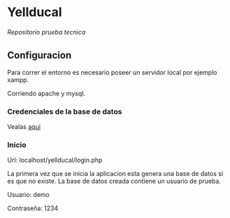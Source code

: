 # Yellducal

###### Repositorio prueba tecnica

## Configuracion

Para correr el entorno es necesario poseer un servidor local por ejemplo xampp. 


Corriendo apache y mysql.


### Credenciales de la base de datos
Vealas [aqui](api/model/modelDatos.php)


### Inicio

Url: localhost/yellducal/login.php

La primera vez que se inicia la aplicacion esta genera una base de datos si es que no existe.
La base de datos creada contiene un usuario de prueba.




Usuario: demo


Contraseña: 1234



